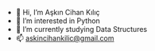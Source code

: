 - 👋 Hi, I’m Aşkın Cihan Kılıç
- 👀 I’m interested in Python
- 🌱 I’m currently studying Data Structures
- 📫 askincihankilic@gmail.com


